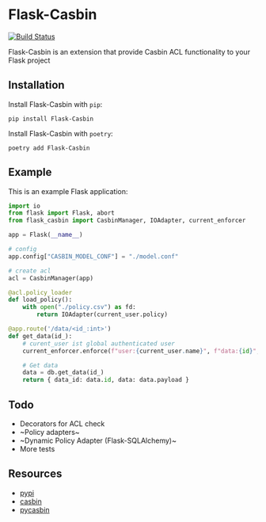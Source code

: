 Flask-Casbin
============

[![Build Status](https://travis-ci.org/daymien/Flask-Casbin.png?branch=master)](https://travis-ci.org/daymien/Flask-Casbin)


Flask-Casbin is an extension that provide Casbin ACL functionality to your Flask project

Installation
------------

Install Flask-Casbin with `pip`:

    pip install Flask-Casbin

Install Flask-Casbin with `poetry`:

    poetry add Flask-Casbin

Example
-------

This is an example Flask application:

```python
import io
from flask import Flask, abort
from flask_casbin import CasbinManager, IOAdapter, current_enforcer

app = Flask(__name__)

# config
app.config["CASBIN_MODEL_CONF"] = "./model.conf"

# create acl
acl = CasbinManager(app)

@acl.policy_loader
def load_policy():
    with open("./policy.csv") as fd:
        return IOAdapter(current_user.policy)

@app.route('/data/<id_:int>')
def get_data(id_):
    # curent_user ist global authenticated user
    current_enforcer.enforce(f"user:{current_user.name}", f"data:{id}", "read") or abort(401)

    # Get data
    data = db.get_data(id_)
    return { data_id: data.id, data: data.payload }

```

Todo
----

* Decorators for ACL check
* ~Policy adapters~
* ~Dynamic Policy Adapter (Flask-SQLAlchemy)~
* More tests

Resources
---------

- [pypi](https://pypi.python.org/pypi/Flask-Casbin)
- [casbin](https://casbin.org/)
- [pycasbin](https://github.com/casbin/pycasbin)
